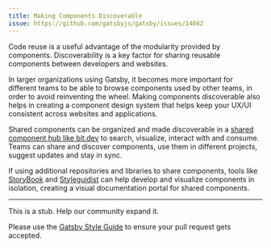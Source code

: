 ```yaml
---
title: Making Components Discoverable
issue: https://github.com/gatsbyjs/gatsby/issues/14042
---
```


Code reuse is a useful advantage of the modularity provided by components. Discoverability is a key factor for sharing reusable components between developers and websites.

In larger organizations using Gatsby, it becomes more important for different teams to be able to browse components used by other teams, in order to avoid reinventing the wheel. Making components discoverable also helps in creating a component design system that helps keep your UX/UI consistent across websites and applications.

Shared components can be organized and made discoverable in a [shared component hub like bit.dev](https://bit.dev/components) to search, visualize, interact with and consume. Teams can share and discover components, use them in different projects, suggest updates and stay in sync.

If using additional repositories and libraries to share components, tools like [StoryBook](/docs/how-to/testing/visual-testing-with-storybook/) and [Styleguidist](https://github.com/styleguidist/react-styleguidist) can help develop and visualize components in isolation, creating a visual documentation portal for shared components.

---

This is a stub. Help our community expand it.

Please use the [Gatsby Style Guide](/contributing/gatsby-style-guide/) to ensure your
pull request gets accepted.
